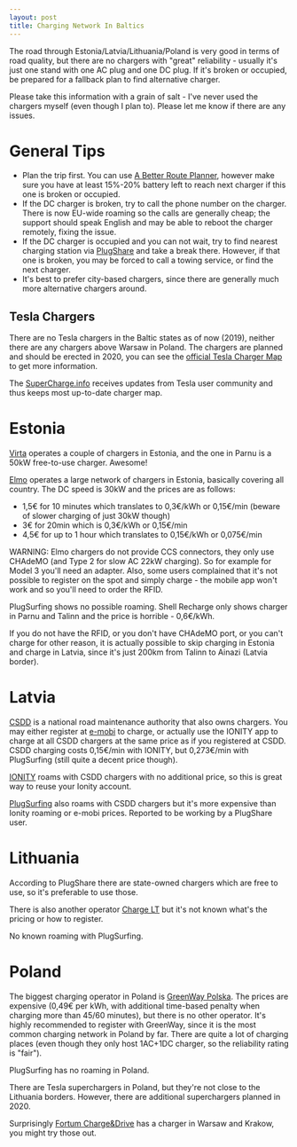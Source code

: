 ```yaml
---
layout: post
title: Charging Network In Baltics
---
```


The road through Estonia/Latvia/Lithuania/Poland is very good in terms of road quality,
but there are no chargers with "great" reliability - usually it's just one stand
with one AC plug and one DC plug. If it's broken or occupied, be prepared for a fallback
plan to find alternative charger. 

Please take this information with a grain of salt - I've never used the chargers
myself (even though I plan to). Please let me know if there are any issues.

# General Tips

* Plan the trip first. You can use [A Better Route Planner](abetterrouteplanner.com/), however
  make sure you have at least 15%-20% battery left to reach next charger if this one
  is broken or occupied.
* If the DC charger is broken, try to call the phone number on the charger. There is
  now EU-wide roaming so the calls are generally cheap; the support should speak English
  and may be able to reboot the charger remotely, fixing the issue.
* If the DC charger is occupied and you can not wait, try to find nearest
  charging station via [PlugShare](https://www.plugshare.com/)
  and take a break there. However, if that one is broken, you may be
  forced to call a towing service, or find the next charger.
* It's best to prefer city-based chargers, since there are generally much more
  alternative chargers around.

## Tesla Chargers

There are no Tesla chargers in the Baltic states as of now (2019), neither there are any chargers
above Warsaw in Poland. The chargers are planned and should be erected in 2020,
you can see the [official Tesla Charger Map](https://www.tesla.com/fi_FI/findus/) to get more information.

The [SuperCharge.info](https://supercharge.info/map) receives updates from Tesla
user community and thus keeps most up-to-date charger map.

# Estonia

[Virta](https://virta.webapp.virtaglobal.com/) operates a couple of chargers in Estonia,
and the one in Parnu is a 50kW free-to-use charger. Awesome!

[Elmo](http://elmo.ee/charging-network/) operates a large network of chargers
in Estonia, basically covering all country. The DC speed is 30kW and the prices are as follows:

* 1,5€ for 10 minutes which translates to 0,3€/kWh or 0,15€/min (beware of slower charging of just 30kW though)
* 3€ for 20min which is 0,3€/kWh or 0,15€/min
* 4,5€ for up to 1 hour which translates to 0,15€/kWh or 0,075€/min

WARNING: Elmo chargers do not provide CCS connectors,
they only use CHAdeMO (and Type 2 for slow AC 22kW charging).
So for example for Model 3 you'll need an adapter. Also, some users complained
that it's not possible to register on the spot and simply charge - the
mobile app won't work and so you'll need to
order the RFID.

PlugSurfing shows no possible roaming. Shell Recharge only shows charger in Parnu and
Talinn and the price is horrible - 0,6€/kWh.

If you do not have the RFID, or you don't have CHAdeMO port, or you can't charge for other reason,
it is actually possible
to skip charging in Estonia and charge in Latvia, since it's just 200km from Talinn
to Ainazi (Latvia border).

# Latvia

[CSDD](https://www.csdd.lv/en/) is a national road maintenance authority that
also owns chargers.
You may either register at [e-mobi](https://portal.e-mobi.lv/lv/sakumlapa/) to charge,
or actually use the IONITY app to charge at all
CSDD chargers at the same price as if you registered at CSDD.
CSDD charging costs 0,15€/min
with IONITY, but 0,273€/min with PlugSurfing (still quite a decent price though).

[IONITY](https://ionity.eu) roams with CSDD chargers with no additional price,
so this is great way to reuse your Ionity account.

[PlugSurfing](https://www.plugsurfing.com/map) also roams with CSDD chargers but
it's more expensive than Ionity roaming or e-mobi prices. Reported to be working
by a PlugShare user.

# Lithuania

According to PlugShare there are state-owned chargers which are free to use, so
it's preferable to use those.

There is also another operator [Charge LT](http://bit.ly/Charge-LT) but it's not known
what's the pricing or how to register.

No known roaming with PlugSurfing.

# Poland

The biggest charging operator in Poland is [GreenWay Polska](https://greenwaypolska.pl/en/).
The prices are expensive (0,49€ per kWh, with additional time-based penalty when charging more
than 45/60 minutes), but there is no other operator. It's highly recommended
to register with GreenWay, since it is the most common charging network in Poland by far.
There are quite a lot of charging
places (even though they only host 1AC+1DC charger, so the reliability rating is "fair").

PlugSurfing has no roaming in Poland.

There are Tesla superchargers in Poland, but they're not close to the Lithuania
borders. However, there are additional superchargers planned in 2020.

Surprisingly [Fortum Charge&Drive](https://map.chargedrive.com/en/) has a charger
in Warsaw and Krakow, you might try those out.
